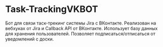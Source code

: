 # Task-TrackingVKBOT

Бот для связи таск-трекинг системы Jira с ВКонтакте.
Реализован на вебхуках от Jira и Callback API от ВКонтакте.
Использует базу данных для хранения пользователей. Позволяет подписаться/отписаться от уведомлений с доски.
